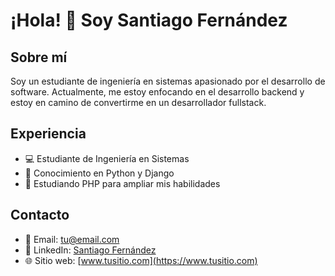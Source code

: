 # ¡Hola! 👋 Soy Santiago Fernández

## Sobre mí
Soy un estudiante de ingeniería en sistemas apasionado por el desarrollo de software. Actualmente, me estoy enfocando en el desarrollo backend y estoy en camino de convertirme en un desarrollador fullstack.

## Experiencia
- 💻 Estudiante de Ingeniería en Sistemas
- 🐍 Conocimiento en Python y Django
- 🚀 Estudiando PHP para ampliar mis habilidades

## Contacto
- 📧 Email: tu@email.com
- 🔗 LinkedIn: [Santiago Fernández](https://www.linkedin.com/in/tuperfil/)
- 🌐 Sitio web: [www.tusitio.com](https://www.tusitio.com)



